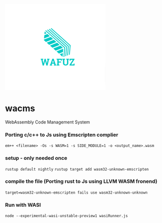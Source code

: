 ![WAFUZ](wafuz-logo.png)
# wacms
WebAssembly Code Management System

### Porting c/c++ to Js using Emscripten complier
`em++ <filename> -Os -s WASM=1 -s SIDE_MODULE=1 -o <output_name>.wasm`

### setup - only needed once
`rustup default nightly`
`rustup target add wasm32-unknown-emscripten`
### compile the file (Porting rust to Js using LLVM WASM fronend)

`target=wasm32-unknown-emscripten fails use wasm32-unknown-unknown`

### Run with WASI
`node --experimental-wasi-unstable-preview1 wasiRunner.js `
